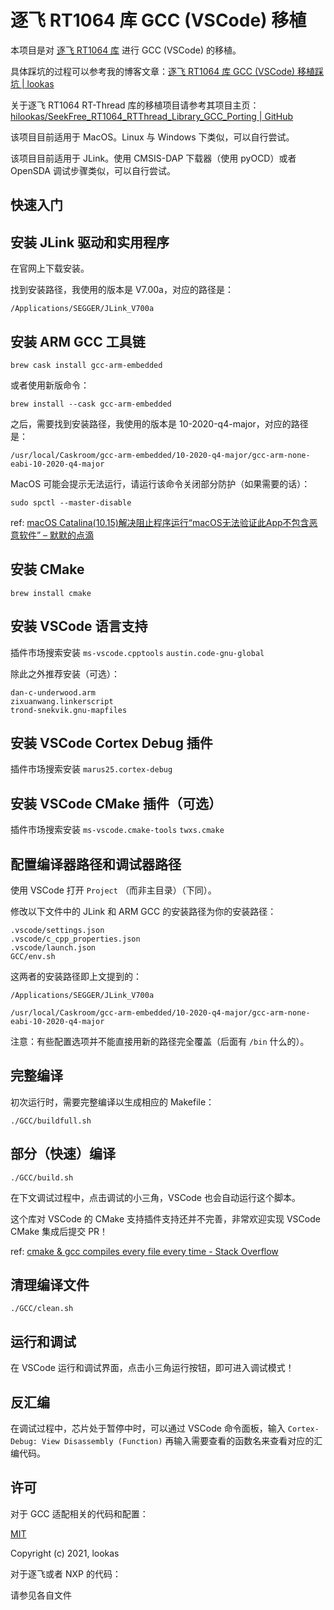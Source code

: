 # 逐飞 RT1064 库 GCC (VSCode) 移植

本项目是对 [逐飞 RT1064 库](https://gitee.com/seekfree/RT1064_Library) 进行 GCC (VSCode) 的移植。

具体踩坑的过程可以参考我的博客文章：[逐飞 RT1064 库 GCC (VSCode) 移植踩坑 | lookas](https://18kas.com/seekfree-rt1064-gcc-experience)

关于逐飞 RT1064 RT-Thread 库的移植项目请参考其项目主页：[hilookas/SeekFree_RT1064_RTThread_Library_GCC_Porting | GitHub](https://github.com/hilookas/SeekFree_RT1064_RTThread_Library_GCC_Porting)

该项目目前适用于 MacOS。Linux 与 Windows 下类似，可以自行尝试。

该项目目前适用于 JLink。使用 CMSIS-DAP 下载器（使用 pyOCD）或者 OpenSDA 调试步骤类似，可以自行尝试。

## 快速入门

## 安装 JLink 驱动和实用程序

在官网上下载安装。

找到安装路径，我使用的版本是 V7.00a，对应的路径是：

`/Applications/SEGGER/JLink_V700a`

## 安装 ARM GCC 工具链

`brew cask install gcc-arm-embedded`

或者使用新版命令：

`brew install --cask gcc-arm-embedded`

之后，需要找到安装路径，我使用的版本是 10-2020-q4-major，对应的路径是：

`/usr/local/Caskroom/gcc-arm-embedded/10-2020-q4-major/gcc-arm-none-eabi-10-2020-q4-major`

MacOS 可能会提示无法运行，请运行该命令关闭部分防护（如果需要的话）：

`sudo spctl --master-disable`

ref: [macOS Catalina(10.15)解决阻止程序运行“macOS无法验证此App不包含恶意软件” – 默默的点滴](https://www.mobibrw.com/2019/20766)

## 安装 CMake

`brew install cmake`

## 安装 VSCode 语言支持

插件市场搜索安装 `ms-vscode.cpptools` `austin.code-gnu-global`

除此之外推荐安装（可选）：

```
dan-c-underwood.arm
zixuanwang.linkerscript
trond-snekvik.gnu-mapfiles
```

## 安装 VSCode Cortex Debug 插件

插件市场搜索安装 `marus25.cortex-debug`

## 安装 VSCode CMake 插件（可选）

插件市场搜索安装 `ms-vscode.cmake-tools` `twxs.cmake`

## 配置编译器路径和调试器路径

使用 VSCode 打开 `Project` （而非主目录）（下同）。

修改以下文件中的 JLink 和 ARM GCC 的安装路径为你的安装路径：

```
.vscode/settings.json
.vscode/c_cpp_properties.json
.vscode/launch.json
GCC/env.sh
```

这两者的安装路径即上文提到的：

`/Applications/SEGGER/JLink_V700a`

`/usr/local/Caskroom/gcc-arm-embedded/10-2020-q4-major/gcc-arm-none-eabi-10-2020-q4-major`

注意：有些配置选项并不能直接用新的路径完全覆盖（后面有 `/bin` 什么的）。

## 完整编译

初次运行时，需要完整编译以生成相应的 Makefile：

`./GCC/buildfull.sh`

## 部分（快速）编译

`./GCC/build.sh`

在下文调试过程中，点击调试的小三角，VSCode 也会自动运行这个脚本。

这个库对 VSCode 的 CMake 支持插件支持还并不完善，非常欢迎实现 VSCode CMake 集成后提交 PR！

ref: [cmake & gcc compiles every file every time - Stack Overflow](https://stackoverflow.com/questions/2085273/cmake-gcc-compiles-every-file-every-time/2233033)

## 清理编译文件

`./GCC/clean.sh`

## 运行和调试

在 VSCode 运行和调试界面，点击小三角运行按钮，即可进入调试模式！

## 反汇编

在调试过程中，芯片处于暂停中时，可以通过 VSCode 命令面板，输入 `Cortex-Debug: View Disassembly (Function)` 再输入需要查看的函数名来查看对应的汇编代码。

## 许可

对于 GCC 适配相关的代码和配置：

[MIT](http://opensource.org/licenses/MIT)

Copyright (c) 2021, lookas

对于逐飞或者 NXP 的代码：

请参见各自文件